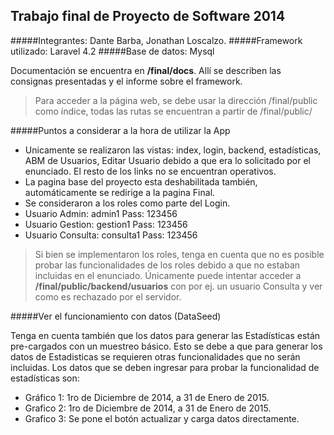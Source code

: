 ## Trabajo final de Proyecto de Software 2014

#####Integrantes: Dante Barba, Jonathan Loscalzo.
#####Framework utilizado: Laravel 4.2
#####Base de datos: Mysql

Documentación se encuentra en **/final/docs**. Allí se describen las consignas presentadas y el informe sobre el framework.
>Para acceder a la página web, se debe usar la dirección /final/public como índice, todas las rutas se encuentran a partir de /final/public/

#####Puntos a considerar a la hora de utilizar la App

- Unicamente se realizaron las vistas: index, login, backend, estadísticas, ABM de Usuarios, Editar Usuario debido a que era lo solicitado por el enunciado. El resto de los links no se encuentran operativos.
- La pagina base del proyecto esta deshabilitada también, automáticamente se redirige a la pagina Final.
- Se consideraron a los roles como parte del Login.
 - Usuario Admin: admin1 Pass: 123456
 - Usuario Gestion: gestion1 Pass: 123456
 - Usuario Consulta: consulta1 Pass: 123456

>Si bien se implementaron los roles, tenga en cuenta que no es posible probar las funcionalidades de los roles debido a que no estaban incluidas en el enunciado. Únicamente puede intentar acceder a **/final/public/backend/usuarios** con por ej. un usuario Consulta y ver como es rechazado por el servidor.

#####Ver el funcionamiento con datos (DataSeed)

Tenga en cuenta también que los datos para generar las Estadísticas están pre-cargados con un muestreo básico. Esto se debe a que para generar los datos de Estadisticas se requieren otras funcionalidades que no serán incluidas.
Los datos que se deben ingresar para probar la funcionalidad de estadísticas son:
- Gráfico 1: 1ro de Diciembre de 2014, a 31 de Enero de 2015.
- Grafico 2: 1ro de Diciembre de 2014, a 31 de Enero de 2015.
- Grafico 3: Se pone el botón actualizar y carga datos directamente.
